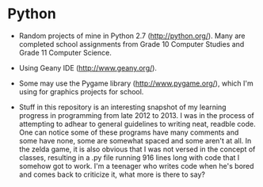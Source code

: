 Python
======
* Random projects of mine in Python 2.7 (http://python.org/). Many are completed school assignments from Grade 10 Computer Studies and Grade 11 Computer Science.

* Using Geany IDE (http://www.geany.org/).

* Some may use the Pygame library (http://www.pygame.org/), which I'm using for graphics projects for school.

* Stuff in this repository is an interesting snapshot of my learning progress in programming from late 2012 to 2013. I was in the process of attempting to adhear to general guidelines to writing neat, readble code. One can notice some of these programs have many comments and some have none, some are somewhat spaced and some aren't at all. In the zelda game, it is also obvious that I was not versed in the concept of classes, resulting in a .py file running 916 lines long with code that I somehow got to work. I'm a teenager who writes code when he's bored and comes back to criticize it, what more is there to say?

